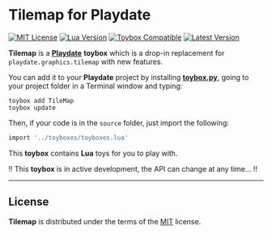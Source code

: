 # Tilemap for Playdate

[![MIT License](https://img.shields.io/github/license/DidierMalenfant/Tilemap)](https://spdx.org/licenses/MIT.html) [![Lua Version](https://img.shields.io/badge/Lua-5.4-yellowgreen)](https://lua.org) [![Toybox Compatible](https://img.shields.io/badge/toybox.py-compatible-brightgreen)](https://toyboxpy.io) [![Latest Version](https://img.shields.io/github/v/tag/DidierMalenfant/TileMap)](https://github.com/DidierMalenfant/Tilemap/tags)

**Tilemap** is a [**Playdate**](https://play.date) **toybox** which is a drop-in replacement for `playdate.graphics.tilemap` with new features.

You can add it to your **Playdate** project by installing [**toybox.py**](https://toyboxpy.io), going to your project folder in a Terminal window and typing:

```console
toybox add TileMap
toybox update
```

Then, if your code is in the `source` folder, just import the following:

```lua
import '../toyboxes/toyboxes.lua'
```

This **toybox** contains **Lua** toys for you to play with.

‼️ This **toybox** is in active development, the API can change at any time... ‼️

---

## License

**Tilemap** is distributed under the terms of the [MIT](https://spdx.org/licenses/MIT.html) license.
